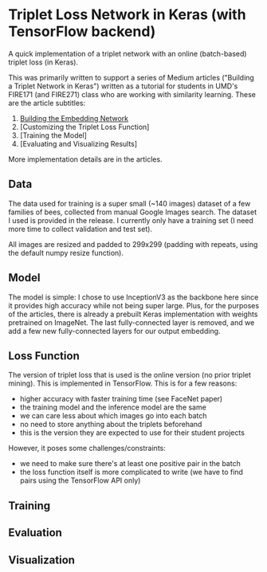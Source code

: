 Triplet Loss Network in Keras (with TensorFlow backend)
=======================================================
A quick implementation of a triplet network with an online (batch-based) triplet
loss (in Keras).

This was primarily written to support a series of Medium articles ("Building a 
Triplet Network in Keras") written as a tutorial for students in UMD's FIRE171 
(and FIRE271) class who are working with similarity learning. These are the 
article subtitles:
1. [Building the Embedding Network](https://medium.com/@tmthylin/building-a-triplet-network-in-keras-part-i-f13e7d711e1b)
2. [Customizing the Triplet Loss Function]
3. [Training the Model]
4. [Evaluating and Visualizing Results]

More implementation details are in the articles.

Data
----
The data used for training is a super small (~140 images) dataset of a few
families of bees, collected from manual Google Images search. The dataset I used 
is provided in the release. I currently only have a training set (I need more 
time to collect validation and test set).

All images are resized and padded to 299x299 (padding with repeats, using the 
default numpy resize function).

Model
-----
The model is simple: I chose to use InceptionV3 as the backbone here since it
provides high accuracy while not being super large. Plus, for the purposes of 
the articles, there is already a prebuilt Keras implementation with weights 
pretrained on ImageNet. The last fully-connected layer is removed, and we add a
few new fully-connected layers for our output embedding.

Loss Function
-------------
The version of triplet loss that is used is the online version (no prior triplet
mining). This is implemented in TensorFlow. This is for a few reasons:
* higher accuracy with faster training time (see FaceNet paper)
* the training model and the inference model are the same
* we can care less about which images go into each batch
* no need to store anything about the triplets beforehand
* this is the version they are expected to use for their student projects

However, it poses some challenges/constraints:
* we need to make sure there's at least one positive pair in the batch
* the loss function itself is more complicated to write (we have to find pairs using the 
TensorFlow API only)


Training
--------

Evaluation
----------

Visualization
-------------
